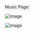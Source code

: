 Music Page:

![image](https://github.com/user-attachments/assets/cdfb61fb-a8f0-4250-addb-1e025cb6dd54)

 ![image](https://github.com/user-attachments/assets/090fb84b-7d8b-4e08-83cb-5d796ec360ed)




